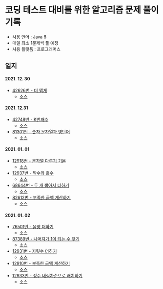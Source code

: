 # 코딩 테스트 대비를 위한 알고리즘 문제 풀이 기록

- 사용 언어 : Java 8
- 매일 최소 1문제씩 풀 예정
- 사용 플랫폼 : 프로그래머스

## 일지

#### 2021. 12. 30

- [42626번 - 더 맵게](https://programmers.co.kr/learn/courses/30/lessons/42626)
    - [소스](src/com/algorithm/programmers/Solution42626.java)

#### 2021. 12.31

- [42748번 - K번째수](https://programmers.co.kr/learn/courses/30/lessons/42748)
    - [소스](src/com/algorithm/programmers/Solution42748.java)
- [81301번 - 숫자 문자열과 영단어](https://programmers.co.kr/learn/courses/30/lessons/81301)
    - [소스](src/com/algorithm/programmers/Solution81301.java)

#### 2021. 01. 01

- [12918번 - 문자열 다루기 기본](https://programmers.co.kr/learn/courses/30/lessons/12918)
    - [소스](src/com/algorithm/programmers/Solution12918.java)
- [12937번 - 짝수와 홀수](https://programmers.co.kr/learn/courses/30/lessons/12937)
    - [소스](src/com/algorithm/programmers/Solution12937.java)
- [68644번 - 두 개 뽑아서 더하기](https://programmers.co.kr/learn/courses/30/lessons/68644)
    - [소스](src/com/algorithm/programmers/Solution68644.java)
- [82612번 - 부족한 금액 계산하기](https://programmers.co.kr/learn/courses/30/lessons/82612)
    - [소스](src/com/algorithm/programmers/Solution82612.java)

#### 2021. 01. 02

- [76501번 - 음양 더하기](https://programmers.co.kr/learn/courses/30/lessons/76501)
    - [소스](src/com/algorithm/programmers/Solution76501.java)
- [87389번 - 나머지가 1이 되는 수 찾기](https://programmers.co.kr/learn/courses/30/lessons/87389)
    - [소스](src/com/algorithm/programmers/Solution87389.java)
- [12931번 - 자릿수 더하기](https://programmers.co.kr/learn/courses/30/lessons/12931)
    - [소스](src/com/algorithm/programmers/Solution12931.java)
- [12910번 - 부족한 금액 계산하기](https://programmers.co.kr/learn/courses/30/lessons/12910)
    - [소스](src/com/algorithm/programmers/Solution12910.java)
- [12933번 - 정수 내림차순으로 배치하기](https://programmers.co.kr/learn/courses/30/lessons/12933)
    - [소스](src/com/algorithm/programmers/Solution12933.java)
